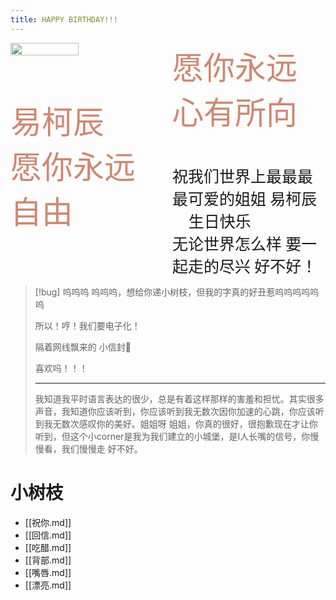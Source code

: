 ```yaml
---
title: HAPPY BIRTHDAY!!!
---
```


<div style="-webkit-column-count: 2; -moz-column-count: 2; column-count: 2; -webkit-column-rule: 0px dotted #e0e0e0; -moz-column-rule: 0px dotted #e0e0e0; column-rule: 0px dotted #e0e0e0; column-width: 100px">
<img src="https://encrypted-tbn0.gstatic.com/images?q=tbn:ANd9GcSqyvtHnTnE1UmRMzO9xJHamN7a-V5rB35wxw&s"/ style="width: calc(100%/1.5)">
 <br> <br>
 <p style="font-size: 50; color:#d08770; font-family:'LiHei Pro'">易柯辰<br>愿你永远自由<br>愿你永远心有所向</p> <p style="font-size: 25; color:var(--primary); font-family:'LiHei Pro'">祝我们世界上最最最最可爱的姐姐 易柯辰 <br>🥳 生日快乐 🥳<br>无论世界怎么样 要一起走的尽兴 好不好！</p>
</div>


> [!bug] 呜呜呜
> 呜呜呜，想给你递小树枝，但我的字真的好丑惹呜呜呜呜呜呜
> 
> 所以！哼！我们要电子化！
> 
> 隔着网线飘来的 小信封💌
>
> 喜欢吗！！！
> 
> ---
> 我知道我平时语言表达的很少，总是有着这样那样的害羞和担忧。其实很多声音，我知道你应该听到，你应该听到我无数次因你加速的心跳，你应该听到我无数次感叹你的美好。姐姐呀 姐姐，你真的很好，很抱歉现在才让你听到，但这个小corner是我为我们建立的小城堡，是I人长嘴的信号，你慢慢看，我们慢慢走 好不好。


# 小树枝

- [[祝你.md]]
- [[回信.md]]
- [[吃醋.md]]
- [[背部.md]]
- [[嘴唇.md]]
- [[漂亮.md]]
